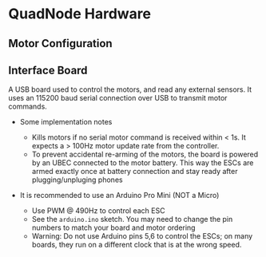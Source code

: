 QuadNode Hardware
=================

Motor Configuration
-------------------





Interface Board
---------------

A USB board used to control the motors, and read any external sensors. It uses an 115200 baud serial connection over USB to transmit motor commands.

- Some implementation notes
	- Kills motors if no serial motor command is received within < 1s. It expects a > 100Hz motor update rate from the controller.
	- To prevent accidental re-arming of the motors, the board is powered by an UBEC connected to the motor battery. This way the ESCs are armed exactly once at battery connection and stay ready after plugging/unpluging phones

- It is recommended to use an Arduino Pro Mini (NOT a Micro)
	- Use PWM @ 490Hz to control each ESC
	- See the `arduino.ino` sketch. You may need to change the pin numbers to match your board and motor ordering
	- Warning: Do not use Arduino pins 5,6 to control the ESCs; on many boards, they run on a different clock that is at the wrong speed.
